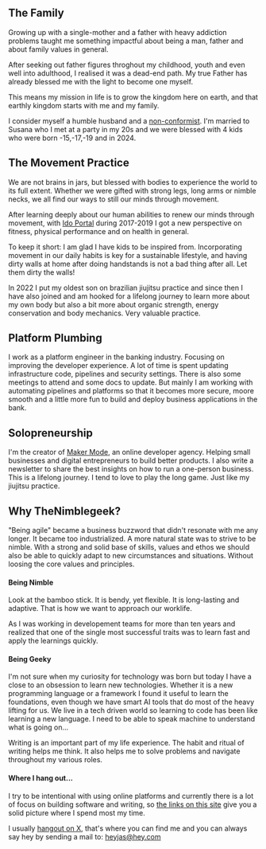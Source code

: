 
## The Family  
Growing up with a single-mother and a father with heavy addiction problems taught me something impactful about being a man, father and about family values in general. 

After seeking out father figures throghout my childhood, youth and even well into adulthood, I realised it was a dead-end path. My true Father has already blessed me with the light to become one myself.

This means my mission in life is to grow the kingdom here on earth, and that earthly kingdom starts with me and my family. 

I consider myself a humble husband and a [non-conformist](https://chrisguillebeau.com/non-conformist). I'm married to Susana who I met at a party in my 20s and we were blessed with 4 kids who were born -15,-17,-19 and in 2024. 

## The Movement Practice
We are not brains in jars, but blessed with bodies to experience the world to its full extent. Whether we were gifted with strong legs, long arms or nimble necks, we all find our ways to still our minds through movement. 

After learning deeply about our human abilities to renew our minds through movement, with [Ido Portal](https://www.idoportal.com/) during 2017-2019 I got a new perspective on fitness, physical performance and on health in general. 

To keep it short: I am glad I have kids to be inspired from. Incorporating movement in our daily habits is key for a sustainable lifestyle, and having dirty walls at home after doing handstands is not a bad thing after all. Let them dirty the walls!

In 2022 I put my oldest son on brazilian jiujitsu practice and since then I have also joined and am hooked for a lifelong journey to learn more about my own body but also a bit more about organic strength, energy conservation and body mechanics. Very valuable practice.

## Platform Plumbing
I work as a platform engineer in the banking industry. Focusing on improving the developer experience. A lot of time is spent updating infrastructure code, pipelines and security settings. There is also some meetings to attend and some docs to update. But mainly I am working with automating pipelines and platforms so that it becomes more secure, moore smooth and a little more fun to build and deploy business applications in the bank.

## Solopreneurship
I'm the creator of [Maker Mode](https://makermode.dev/), an online developer agency. Helping small businesses and digital entrepreneurs to build better products. I also write a newsletter to share the best insights on how to run a one-person business. This is a lifelong journey. I tend to love to play the long game. Just like my jiujitsu practice. 

## Why TheNimblegeek?

"Being agile" became a business buzzword that didn't resonate with me any longer. It became too industrialized. A more natural state was to strive to be nimble. With a strong and solid base of skills, values and ethos we should also be able to quickly adapt to new circumstances and situations. Without loosing the core values and principles. 

#### Being Nimble
Look at the bamboo stick. It is bendy, yet flexible. It is long-lasting and adaptive. That is how we want to approach our worklife.

As I was working in developement teams for more than ten years and realized that one of the single most successful traits was to learn fast and apply the learnings quickly.

#### Being Geeky
I'm not sure when my curiosity for technology was born but today I have a close to an obsession to learn new technologies. Whether it is a new programming language or a framework I found it useful to learn the foundations, even though we have smart AI tools that do most of the heavy lifting for us. We live in a tech driven world so learning to code has been like learning a new language. I need to be able to speak machine to understand what is going on...

Writing is an important part of my life experience. The habit and ritual of writing helps me think. It also helps me to solve problems and navigate throughout my various roles. 

#### Where I hang out...
I try to be intentional with using online platforms and currently there is a lot of focus on building software and writing, so [the links on this site](https://2e6ca809-1dcc-44c4-a9fa-c5893b5543ed-00-3c42rje3zdfkx.janeway.replit.dev/) give you a solid picture where I spend most my time.

I usually [hangout on X](https://x.com/thenimblegeek), that's where you can find me and you can always say hey by sending a mail to: heyjas@hey.com 